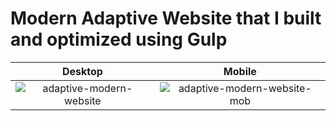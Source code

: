 # Modern Adaptive Website that I built and optimized using Gulp

Desktop             |  Mobile
:-------------------------:|:-------------------------:
![adaptive-modern-website](https://user-images.githubusercontent.com/60577503/181359119-ffc8e767-1c7a-4deb-b91d-70cca1a6c0c0.png)  |  ![adaptive-modern-website-mob](https://user-images.githubusercontent.com/60577503/181359129-4ead0c43-c5b1-4581-a6fd-f90725844c48.png)
